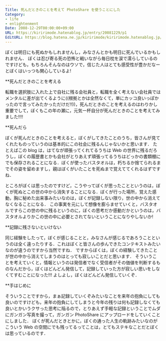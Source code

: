 ```yaml
---
Title: 死んだときのことを考えて PhotoShare を使うことにした
Category:
- life
- enlightenment
Date: 2008-12-29T00:00:00+09:00
URL: https://kiririmode.hatenablog.jp/entry/20081229/p1
EditURL: https://blog.hatena.ne.jp/kiririmode/kiririmode.hatenablog.jp/atom/entry/8454420450078213682
---
```



ぼくは明日にも死ぬかもしれませんし，みなさんとかも明日に死んでいるかもしれません．
ぼくは忍び寄る死の恐怖と戦いながら毎日枕を涙で濡らしているのですけども，もちろんそんなのはウソで，信じた人はとても感受性が豊かだなーとぼくはいっつも関心しているよ!

**死んだときのことを考える

転職を選択肢に入れた上で自社に残る会社員と，転職を全く考えない会社員ではメンタルに差が出てくるように((根拠とかは全然なくて，単にカッコ良いっぽかったので言ってみたかっただけだ!!))，死んだときのことを考えるのはわりかし重要でして，ぼくもこの年の瀬に，元気一杯自分が死んだときのことを考えてみました!!!!

**死んだら

ぼくが死んだときのことを考えると，ぼくがしてきたことのうち，皆さんが見てくれたものっていうのは基本的にこの社会に残るんじゃないかと思います．
たとえばこの blog は，はてなが頑張ってくれてるうちは Web の世界に残るだろうし，ぼくの履歴書とかも会社がとりあえず頑張ってるうちはどっかの書類棚にでも保存されることになる．ぼくが使ったバスタオルは，朽ちるか捨てられるまでその姿を留めますし，親はぼくがいたことを死ぬまで覚えててくれるはずですね．

ところがぼくは思ったのですけど，こうやってぼくが思ったことというのは，ぼくが死ぬとこの世の中から消失することになる．ぼくが行った場所，覚えた感動，胸に秘めた出来事みたいなのは，ぼくが記録しない限り，世の中から消えてなくなることになる．
この事実を元にして想像を膨らませていくと，バスタオルですらこの世の中に残るというのに，ぼくの思考だか感動だかというのは，バスタオルよりかこの世の中に必要とされてないということになりやしないか! 

**記録に残さないといけない

同じ経験をしたって，ぼくが感じることと，みなさんが感じるであろうことというのは全く違ったりする．これはぼくと皆さんの歩んできたコンテキストみたいなのが違うのですから当然ですね．
ですからぼくは，ぼくの経験してきたことが世の中から消えてしまうのはとっても寂しいことだと思います．
そういうことを考えていくと，情報というのは発信者でなく受信者がその価値を判断するものなんだから，ぼくはどんどん発信して，記録していった方が寂しい思いをしなくてすむことになった!!!
よしよし，ぼくはどんどん発信していくぞ．

**手はじめに

そういうことですから，まぁ記録していくぞみたいなことを来年の抱負にしても良いのですけども，来年の抱負にしてしまうと今年の残りは何も記録しなくても良いとかいうクサった思考に陥るので，とりあえず手軽な記録ということでムダにガンガン写真を撮って，ガンガン PhotoShare にアップロードをしていくことにしました．
ぼくが死んだときとかに，ぼくの通った人生の軌跡みたいなのがこういう Web の空間にでも残ってるってことは，とてもステキなことだとぼくは思っているのです．
